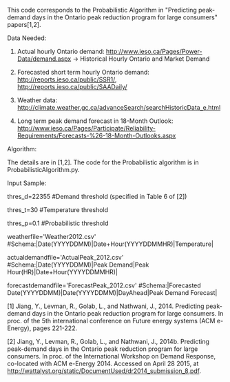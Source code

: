 This code corresponds to the Probabilistic Algorithm in "Predicting peak-demand days in the Ontario peak reduction program for large consumers" papers[1,2].

Data Needed:

1. Actual hourly Ontario demand: http://www.ieso.ca/Pages/Power-Data/demand.aspx -> Historical Hourly Ontario and Market Demand

2. Forecasted short term hourly Ontario demand: http://reports.ieso.ca/public/SSR1/, http://reports.ieso.ca/public/SAADaily/

3. Weather data: http://climate.weather.gc.ca/advanceSearch/searchHistoricData_e.html

4. Long term peak demand forecast in 18-Month Outlook: http://www.ieso.ca/Pages/Participate/Reliability-Requirements/Forecasts-%26-18-Month-Outlooks.aspx

Algorithm: 

The details are in [1,2]. The code for the Probabilistic algorithm is in ProbabilisticAlgorithm.py.

Input Sample:

thres_d=22355 					                    #Demand threshold (specified in Table 6 of [2])

thres_t=30 					                        #Temperature threshold

thres_p=0.1 					                      #Probabilistic threshold

weatherfile='Weather2012.csv' 			        #Schema:|Date(YYYYDDMM)|Date+Hour(YYYYDDMMHR)|Temperature|

actualdemandfile='ActualPeak_2012.csv' 		  #Schema:|Date(YYYYDDMM)|Peak Demand|Peak Hour(HR)|Date+Hour(YYYYDDMMHR)|

forecastdemandfile='ForecastPeak_2012.csv' 	#Schema:|Forecasted Date(YYYYDDMM)|Date(YYYYDDMM)|DayAhead|Peak Demand Forecast|

[1] Jiang, Y., Levman, R., Golab, L., and Nathwani, J., 2014. Predicting peak-demand days in the Ontario peak reduction program for large consumers. In proc. of the 5th international conference on Future energy systems (ACM e-Energy), pages 221-222.

[2] Jiang, Y., Levman, R., Golab, L., and Nathwani, J., 2014b. Predicting peak-demand days in the Ontario peak reduction program for large consumers. In proc. of the International Workshop on Demand Response, co-located with ACM e-Energy 2014.  Accessed on April 28 2015, at http://wattalyst.org/static/DocumentUsed/dr2014_submission_8.pdf.
